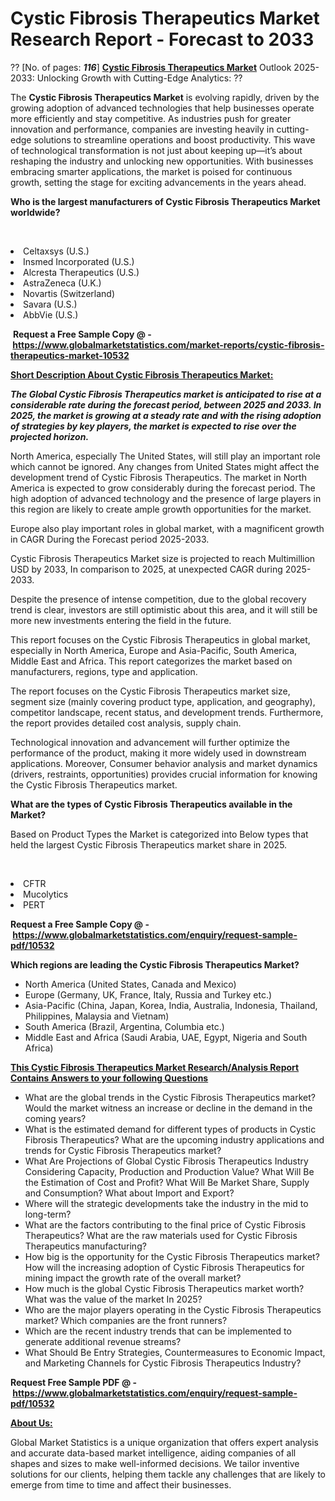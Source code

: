 <H1>Cystic Fibrosis Therapeutics Market Research Report - Forecast to 2033</H1><p>?? [No. of pages:&nbsp;<strong><em>116</em></strong>]&nbsp;<strong><a href="https://www.globalmarketstatistics.com/market-reports/cystic-fibrosis-therapeutics-market-10532">Cystic Fibrosis Therapeutics&nbsp;Market</a></strong>&nbsp;Outlook 2025-2033: Unlocking Growth with Cutting-Edge Analytics: ??</p><p>The <strong>Cystic Fibrosis Therapeutics Market</strong> is evolving rapidly, driven by the growing adoption of advanced technologies that help businesses operate more efficiently and stay competitive. As industries push for greater innovation and performance, companies are investing heavily in cutting-edge solutions to streamline operations and boost productivity. This wave of technological transformation is not just about keeping up&mdash;it&rsquo;s about reshaping the industry and unlocking new opportunities. With businesses embracing smarter applications, the market is poised for continuous growth, setting the stage for exciting advancements in the years ahead.</p><p><strong>Who is the largest manufacturers of Cystic Fibrosis Therapeutics Market worldwide?</strong></p><p>&nbsp;<li>Celtaxsys (U.S.)<li> Insmed Incorporated (U.S.)<li> Alcresta Therapeutics (U.S.)<li> AstraZeneca (U.K.)<li> Novartis (Switzerland)<li> Savara (U.S.)<li> AbbVie (U.S.)</p><p>&nbsp;<strong>Request a Free Sample Copy @ -&nbsp;<a href="https://www.globalmarketstatistics.com/market-reports/cystic-fibrosis-therapeutics-market-10532">https://www.globalmarketstatistics.com/market-reports/cystic-fibrosis-therapeutics-market-10532</a></strong></p><p><strong><u>Short Description About Cystic Fibrosis Therapeutics Market:</u></strong></p><p><strong><em>The Global Cystic Fibrosis Therapeutics market is anticipated to rise at a considerable rate during the forecast period, between 2025 and 2033. In 2025, the market is growing at a steady rate and with the rising adoption of strategies by key players, the market is expected to rise over the projected horizon.</em></strong></p><p>North America, especially The United States, will still play an important role which cannot be ignored. Any changes from United States might affect the development trend of Cystic Fibrosis Therapeutics. The market in North America is expected to grow considerably during the forecast period. The high adoption of advanced technology and the presence of large players in this region are likely to create ample growth opportunities for the market.</p><p>Europe also play important roles in global market, with a magnificent growth in CAGR During the Forecast period 2025-2033.</p><p>Cystic Fibrosis Therapeutics Market size is projected to reach Multimillion USD by 2033, In comparison to 2025, at unexpected CAGR during 2025-2033.</p><p>Despite the presence of intense competition, due to the global recovery trend is clear, investors are still optimistic about this area, and it will still be more new investments entering the field in the future.</p><p>This report focuses on the Cystic Fibrosis Therapeutics in global market, especially in North America, Europe and Asia-Pacific, South America, Middle East and Africa. This report categorizes the market based on manufacturers, regions, type and application.</p><p>The report focuses on the Cystic Fibrosis Therapeutics market size, segment size (mainly covering product type, application, and geography), competitor landscape, recent status, and development trends. Furthermore, the report provides detailed cost analysis, supply chain.</p><p>Technological innovation and advancement will further optimize the performance of the product, making it more widely used in downstream applications. Moreover, Consumer behavior analysis and market dynamics (drivers, restraints, opportunities) provides crucial information for knowing the Cystic Fibrosis Therapeutics market.</p><p><strong>What are the types of Cystic Fibrosis Therapeutics available in the Market?</strong></p><p>Based on Product Types the Market is categorized into Below types that held the largest Cystic Fibrosis Therapeutics market share in 2025.</p><p>&nbsp;<li>CFTR<li> Mucolytics<li> PERT&nbsp;</p><p><strong>Request a Free Sample Copy @ -&nbsp;<a href="https://www.globalmarketstatistics.com/enquiry/request-sample-pdf/10532">https://www.globalmarketstatistics.com/enquiry/request-sample-pdf/10532</a></strong></p><p><strong>Which regions are leading the Cystic Fibrosis Therapeutics Market?</strong></p><ul><li>North America (United States, Canada and Mexico)</li><li>Europe (Germany, UK, France, Italy, Russia and Turkey etc.)</li><li>Asia-Pacific (China, Japan, Korea, India, Australia, Indonesia, Thailand, Philippines, Malaysia and Vietnam)</li><li>South America (Brazil, Argentina, Columbia etc.)</li><li>Middle East and Africa (Saudi Arabia, UAE, Egypt, Nigeria and South Africa)</li></ul><p><strong><u>This Cystic Fibrosis Therapeutics Market Research/Analysis Report Contains Answers to your following Questions</u></strong></p><ul><li>What are the global trends in the Cystic Fibrosis Therapeutics market? Would the market witness an increase or decline in the demand in the coming years?</li><li>What is the estimated demand for different types of products in Cystic Fibrosis Therapeutics? What are the upcoming industry applications and trends for Cystic Fibrosis Therapeutics market?</li><li>What Are Projections of Global Cystic Fibrosis Therapeutics Industry Considering Capacity, Production and Production Value? What Will Be the Estimation of Cost and Profit? What Will Be Market Share, Supply and Consumption? What about Import and Export?</li><li>Where will the strategic developments take the industry in the mid to long-term?</li><li>What are the factors contributing to the final price of Cystic Fibrosis Therapeutics? What are the raw materials used for Cystic Fibrosis Therapeutics manufacturing?</li><li>How big is the opportunity for the Cystic Fibrosis Therapeutics market? How will the increasing adoption of Cystic Fibrosis Therapeutics for mining impact the growth rate of the overall market?</li><li>How much is the global Cystic Fibrosis Therapeutics market worth? What was the value of the market In 2025?</li><li>Who are the major players operating in the Cystic Fibrosis Therapeutics market? Which companies are the front runners?</li><li>Which are the recent industry trends that can be implemented to generate additional revenue streams?</li><li>What Should Be Entry Strategies, Countermeasures to Economic Impact, and Marketing Channels for Cystic Fibrosis Therapeutics Industry?</li></ul><p><strong>Request Free Sample PDF @ -&nbsp;<a href="https://www.globalmarketstatistics.com/enquiry/request-sample-pdf/10532">https://www.globalmarketstatistics.com/enquiry/request-sample-pdf/10532</a></strong></p><p><strong><u>About Us:</u></strong></p><p>Global Market Statistics&nbsp;is a unique organization that offers expert analysis and accurate data-based market intelligence, aiding companies of all shapes and sizes to make well-informed decisions. We tailor inventive solutions for our clients, helping them tackle any challenges that are likely to emerge from time to time and affect their businesses.</p>
